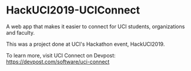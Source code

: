# HackUCI2019-UCIConnect
A web app that makes it easier to connect for UCI students, organizations and faculty. 

This was a project done at UCI's Hackathon event, HackUCI2019.

To learn more, visit UCI Connect on Devpost:
https://devpost.com/software/uci-connect
